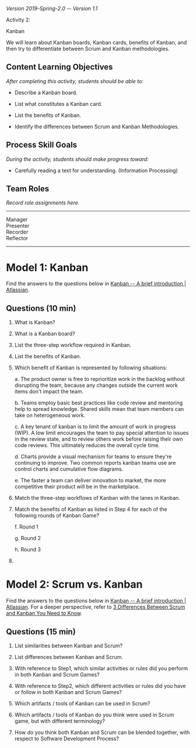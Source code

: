 *Version 2019-Spring-2.0 -- Version 1.1*

Activity 2:

Kanban

We will learn about Kanban boards, Kanban cards, benefits of Kanban, and
then try to differentiate between Scrum and Kanban methodologies.

Content Learning Objectives
---------------------------

*After completing this activity, students should be able to:*

-   Describe a Kanban board.

-   List what constitutes a Kanban card.

-   List the benefits of Kanban.

-   Identify the differences between Scrum and Kanban Methodologies.

Process Skill Goals
-------------------

*During the activity, students should make progress toward:*

-   Carefully reading a text for understanding. (Information Processing)

Team Roles
----------

*Record role assignments here.*

  ----------- --
  Manager     
  Presenter   
  Recorder    
  Reflector   
  ----------- --

Model 1: Kanban
===============

Find the answers to the questions below in [Kanban -- A brief
introduction \| Atlassian](https://www.atlassian.com/agile/kanban).

Questions (10 min)
------------------

1.  What is Kanban?

2.  What is a Kanban board?

3.  List the three-step workflow required in Kanban.

4.  List the benefits of Kanban.

5.  Which benefit of Kanban is represented by following situations:

    a.  The product owner is free to reprioritize work in the backlog
        without disrupting the team, because any changes outside the
        current work items don\'t impact the team.

    b.  Teams employ basic best practices like code review and mentoring
        help to spread knowledge. Shared skills mean that team members
        can take on heterogeneous work.

    c.  A key tenant of kanban is to limit the amount of work in
        progress (WIP). A low limit encourages the team to pay special
        attention to issues in the review state, and to review others
        work before raising their own code reviews. This ultimately
        reduces the overall cycle time.

    d.  Charts provide a visual mechanism for teams to ensure they\'re
        continuing to improve. Two common reports kanban teams use are
        control charts and cumulative flow diagrams.

    e.  The faster a team can deliver innovation to market, the more
        competitive their product will be in the marketplace.

6.  Match the three-step workflows of Kanban with the lanes in Kanban.

7.  Match the benefits of Kanban as listed in Step 4 for each of the
    following rounds of Kanban Game?

    f.  Round 1

    g.  Round 2

    h.  Round 3

8.  

Model 2: Scrum vs. Kanban
=========================

Find the answers to the questions below in [Kanban -- A brief
introduction \| Atlassian](https://www.atlassian.com/agile/kanban). For
a deeper perspective, refer to [3 Differences Between Scrum and Kanban
You Need to
Know](https://www.cprime.com/2015/02/3-differences-between-scrum-and-kanban-you-need-to-know/).

Questions (15 min)
------------------

1.  List similarities between Kanban and Scrum?

2.  List differences between Kanban and Scrum.

3.  With reference to Step1, which similar activities or rules did you
    perform in both Kanban and Scrum Games?

4.  With reference to Step2, which different activities or rules did you
    have or follow in both Kanban and Scrum Games?

5.  Which artifacts / tools of Kanban can be used in Scrum?

6.  Which artifacts / tools of Kanban do you think were used in Scrum
    game, but with different terminology?

7.  How do you think both Kanban and Scrum can be blended together, with
    respect to Software Development Process?
